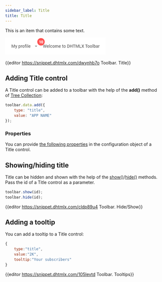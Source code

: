 ```yaml
---
sidebar_label: Title
title: Title
---          
```


This is an item that contains some text.

![](../assets/toolbar/title.png)

{{editor	https://snippet.dhtmlx.com/dwynhb7o	Toolbar. Title}}

## Adding Title control

A Title control can be added to a toolbar with the help of the **add()** method of [Tree Collection](tree_collection/api/treecollection_add_method.md):

~~~js
toolbar.data.add({
    type: "title",
	value: "APP NAME"
});
~~~

### Properties

You can provide [the following properties](toolbar/api/api_title_properties.md) in the configuration object of a Title control.

## Showing/hiding title

Title can be hidden and shown with the help of the [show()](toolbar/api/toolbar_show_method.md)/[hide()](toolbar/api/toolbar_hide_method.md)  methods. Pass the id of a Title control as a parameter.

~~~js
toolbar.show(id);
toolbar.hide(id);
~~~

{{editor	https://snippet.dhtmlx.com/cldp89u4	Toolbar. Hide/Show}}

## Adding a tooltip

You can add a tooltip to a Title control:

~~~js
{
    type:"title",
    value:"2K",
    tooltip:"Your subscribers"
}
~~~

{{editor	https://snippet.dhtmlx.com/105levtd	Toolbar. Tooltips}}
